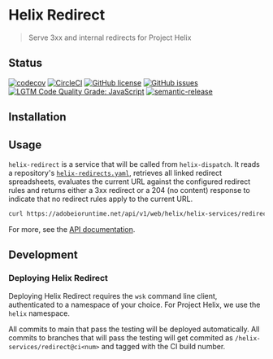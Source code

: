 # Helix Redirect

> Serve 3xx and internal redirects for Project Helix

## Status
[![codecov](https://img.shields.io/codecov/c/github/adobe/helix-redirect.svg)](https://codecov.io/gh/adobe/helix-redirect)
[![CircleCI](https://img.shields.io/circleci/project/github/adobe/helix-redirect.svg)](https://circleci.com/gh/adobe/helix-redirect)
[![GitHub license](https://img.shields.io/github/license/adobe/helix-redirect.svg)](https://github.com/adobe/helix-redirect/blob/main/LICENSE.txt)
[![GitHub issues](https://img.shields.io/github/issues/adobe/helix-redirect.svg)](https://github.com/adobe/helix-redirect/issues)
[![LGTM Code Quality Grade: JavaScript](https://img.shields.io/lgtm/grade/javascript/g/adobe/helix-redirect.svg?logo=lgtm&logoWidth=18)](https://lgtm.com/projects/g/adobe/helix-redirect)
[![semantic-release](https://img.shields.io/badge/%20%20%F0%9F%93%A6%F0%9F%9A%80-semantic--release-e10079.svg)](https://github.com/semantic-release/semantic-release) 

## Installation

## Usage

`helix-redirect` is a service that will be called from `helix-dispatch`. It reads a repository's [`helix-redirects.yaml`](https://github.com/adobe/helix-shared/blob/main/docs/redirects.md), retrieves all linked redirect spreadsheets, evaluates the current URL against the configured redirect rules and returns either a 3xx redirect or a 204 (no content) response to indicate that no redirect rules apply to the current URL.

```bash
curl https://adobeioruntime.net/api/v1/web/helix/helix-services/redirect@v1
```

For more, see the [API documentation](docs/API.md).

## Development

### Deploying Helix Redirect

Deploying Helix Redirect requires the `wsk` command line client, authenticated to a namespace of your choice. For Project Helix, we use the `helix` namespace.

All commits to main that pass the testing will be deployed automatically. All commits to branches that will pass the testing will get commited as `/helix-services/redirect@ci<num>` and tagged with the CI build number.
